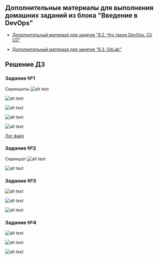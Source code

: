 ## Дополнительные материалы для выполнения домашних заданий из блока "Введение в DevOps"


- [Дополнительный материал для занятия "8.2. Что такое DevOps. СI/СD"](CICD/8.2-hw.md)

- [Дополнительный материал для занятия "8.3. GitLab"](https://github.com/netology-code/sdvps-materials/tree/main/gitlab)

## Решение ДЗ

### Задание №1
Скриншоты 
![alt text](https://github.com/nikdev96/8.02/blob/main/screen%20shots/%231.png) 

![alt text](https://github.com/nikdev96/8.02/blob/main/screen%20shots/%232.png) 

![alt text](https://github.com/nikdev96/8.02/blob/main/screen%20shots/%233.png)

![alt text](https://github.com/nikdev96/8.02/blob/main/screen%20shots/%234.png)

![alt text](https://github.com/nikdev96/8.02/blob/main/screen%20shots/%235.png)


[Лог файл](https://github.com/nikdev96/8.02/blob/main/log/%239.txt)


### Задание №2
Скриншот
![alt text](https://github.com/nikdev96/8.02/blob/main/screen%20shots/%236.png)

![alt text](https://github.com/nikdev96/8.02/blob/main/screen%20shots/%237.png)

### Задание №3

![alt text](https://github.com/nikdev96/8.02/blob/main/screen%20shots/%238.png)

![alt text](https://github.com/nikdev96/8.02/blob/main/screen%20shots/%239.png)

![alt text](https://github.com/nikdev96/8.02/blob/main/screen%20shots/%2310.png)

### Задание №4

![alt text](https://github.com/nikdev96/8.02/blob/main/screen%20shots/%2311.png)

![alt text](https://github.com/nikdev96/8.02/blob/main/screen%20shots/%2312.png)

![alt text](https://github.com/nikdev96/8.02/blob/main/screen%20shots/%2313.png)


